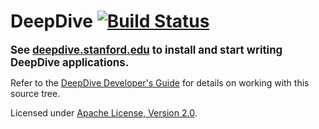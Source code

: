 # DeepDive [![Build Status](https://travis-ci.org/HazyResearch/deepdive.svg?branch=master)](https://travis-ci.org/HazyResearch/deepdive)

<strong><big>See [deepdive.stanford.edu](http://deepdive.stanford.edu) to install and start writing DeepDive applications.</big></strong>

Refer to the [DeepDive Developer's Guide](https://github.com/HazyResearch/deepdive/blob/master/doc/doc/advanced/developer.md#readme) for details on working with this source tree.

Licensed under [Apache License, Version 2.0](http://www.apache.org/licenses/LICENSE-2.0.txt).
